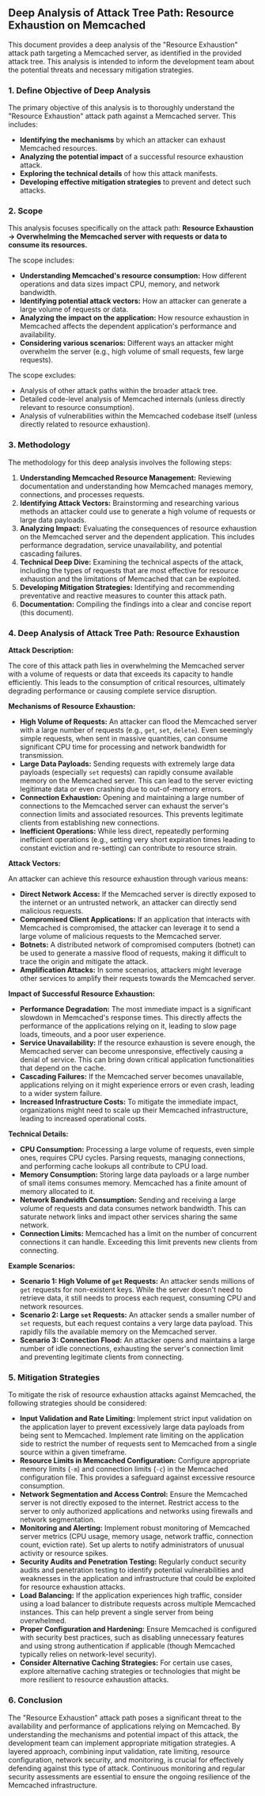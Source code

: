 ## Deep Analysis of Attack Tree Path: Resource Exhaustion on Memcached

This document provides a deep analysis of the "Resource Exhaustion" attack path targeting a Memcached server, as identified in the provided attack tree. This analysis is intended to inform the development team about the potential threats and necessary mitigation strategies.

### 1. Define Objective of Deep Analysis

The primary objective of this analysis is to thoroughly understand the "Resource Exhaustion" attack path against a Memcached server. This includes:

* **Identifying the mechanisms** by which an attacker can exhaust Memcached resources.
* **Analyzing the potential impact** of a successful resource exhaustion attack.
* **Exploring the technical details** of how this attack manifests.
* **Developing effective mitigation strategies** to prevent and detect such attacks.

### 2. Scope

This analysis focuses specifically on the attack path: **Resource Exhaustion -> Overwhelming the Memcached server with requests or data to consume its resources.**

The scope includes:

* **Understanding Memcached's resource consumption:**  How different operations and data sizes impact CPU, memory, and network bandwidth.
* **Identifying potential attack vectors:**  How an attacker can generate a large volume of requests or data.
* **Analyzing the impact on the application:**  How resource exhaustion in Memcached affects the dependent application's performance and availability.
* **Considering various scenarios:**  Different ways an attacker might overwhelm the server (e.g., high volume of small requests, few large requests).

The scope excludes:

* Analysis of other attack paths within the broader attack tree.
* Detailed code-level analysis of Memcached internals (unless directly relevant to resource consumption).
* Analysis of vulnerabilities within the Memcached codebase itself (unless directly related to resource exhaustion).

### 3. Methodology

The methodology for this deep analysis involves the following steps:

1. **Understanding Memcached Resource Management:** Reviewing documentation and understanding how Memcached manages memory, connections, and processes requests.
2. **Identifying Attack Vectors:** Brainstorming and researching various methods an attacker could use to generate a high volume of requests or large data payloads.
3. **Analyzing Impact:**  Evaluating the consequences of resource exhaustion on the Memcached server and the dependent application. This includes performance degradation, service unavailability, and potential cascading failures.
4. **Technical Deep Dive:** Examining the technical aspects of the attack, including the types of requests that are most effective for resource exhaustion and the limitations of Memcached that can be exploited.
5. **Developing Mitigation Strategies:**  Identifying and recommending preventative and reactive measures to counter this attack path.
6. **Documentation:**  Compiling the findings into a clear and concise report (this document).

### 4. Deep Analysis of Attack Tree Path: Resource Exhaustion

**Attack Description:**

The core of this attack path lies in overwhelming the Memcached server with a volume of requests or data that exceeds its capacity to handle efficiently. This leads to the consumption of critical resources, ultimately degrading performance or causing complete service disruption.

**Mechanisms of Resource Exhaustion:**

* **High Volume of Requests:** An attacker can flood the Memcached server with a large number of requests (e.g., `get`, `set`, `delete`). Even seemingly simple requests, when sent in massive quantities, can consume significant CPU time for processing and network bandwidth for transmission.
* **Large Data Payloads:**  Sending requests with extremely large data payloads (especially `set` requests) can rapidly consume available memory on the Memcached server. This can lead to the server evicting legitimate data or even crashing due to out-of-memory errors.
* **Connection Exhaustion:**  Opening and maintaining a large number of connections to the Memcached server can exhaust the server's connection limits and associated resources. This prevents legitimate clients from establishing new connections.
* **Inefficient Operations:** While less direct, repeatedly performing inefficient operations (e.g., setting very short expiration times leading to constant eviction and re-setting) can contribute to resource strain.

**Attack Vectors:**

An attacker can achieve this resource exhaustion through various means:

* **Direct Network Access:** If the Memcached server is directly exposed to the internet or an untrusted network, an attacker can directly send malicious requests.
* **Compromised Client Applications:** If an application that interacts with Memcached is compromised, the attacker can leverage it to send a large volume of malicious requests to the Memcached server.
* **Botnets:**  A distributed network of compromised computers (botnet) can be used to generate a massive flood of requests, making it difficult to trace the origin and mitigate the attack.
* **Amplification Attacks:**  In some scenarios, attackers might leverage other services to amplify their requests towards the Memcached server.

**Impact of Successful Resource Exhaustion:**

* **Performance Degradation:**  The most immediate impact is a significant slowdown in Memcached's response times. This directly affects the performance of the applications relying on it, leading to slow page loads, timeouts, and a poor user experience.
* **Service Unavailability:**  If the resource exhaustion is severe enough, the Memcached server can become unresponsive, effectively causing a denial of service. This can bring down critical application functionalities that depend on the cache.
* **Cascading Failures:**  If the Memcached server becomes unavailable, applications relying on it might experience errors or even crash, leading to a wider system failure.
* **Increased Infrastructure Costs:**  To mitigate the immediate impact, organizations might need to scale up their Memcached infrastructure, leading to increased operational costs.

**Technical Details:**

* **CPU Consumption:** Processing a large volume of requests, even simple ones, requires CPU cycles. Parsing requests, managing connections, and performing cache lookups all contribute to CPU load.
* **Memory Consumption:**  Storing large data payloads or a large number of small items consumes memory. Memcached has a finite amount of memory allocated to it.
* **Network Bandwidth Consumption:**  Sending and receiving a large volume of requests and data consumes network bandwidth. This can saturate network links and impact other services sharing the same network.
* **Connection Limits:** Memcached has a limit on the number of concurrent connections it can handle. Exceeding this limit prevents new clients from connecting.

**Example Scenarios:**

* **Scenario 1: High Volume of `get` Requests:** An attacker sends millions of `get` requests for non-existent keys. While the server doesn't need to retrieve data, it still needs to process each request, consuming CPU and network resources.
* **Scenario 2: Large `set` Requests:** An attacker sends a smaller number of `set` requests, but each request contains a very large data payload. This rapidly fills the available memory on the Memcached server.
* **Scenario 3: Connection Flood:** An attacker opens and maintains a large number of idle connections, exhausting the server's connection limit and preventing legitimate clients from connecting.

### 5. Mitigation Strategies

To mitigate the risk of resource exhaustion attacks against Memcached, the following strategies should be considered:

* **Input Validation and Rate Limiting:** Implement strict input validation on the application layer to prevent excessively large data payloads from being sent to Memcached. Implement rate limiting on the application side to restrict the number of requests sent to Memcached from a single source within a given timeframe.
* **Resource Limits in Memcached Configuration:** Configure appropriate memory limits (`-m`) and connection limits (`-c`) in the Memcached configuration file. This provides a safeguard against excessive resource consumption.
* **Network Segmentation and Access Control:**  Ensure the Memcached server is not directly exposed to the internet. Restrict access to the server to only authorized applications and networks using firewalls and network segmentation.
* **Monitoring and Alerting:** Implement robust monitoring of Memcached server metrics (CPU usage, memory usage, network traffic, connection count, eviction rate). Set up alerts to notify administrators of unusual activity or resource spikes.
* **Security Audits and Penetration Testing:** Regularly conduct security audits and penetration testing to identify potential vulnerabilities and weaknesses in the application and infrastructure that could be exploited for resource exhaustion attacks.
* **Load Balancing:** If the application experiences high traffic, consider using a load balancer to distribute requests across multiple Memcached instances. This can help prevent a single server from being overwhelmed.
* **Proper Configuration and Hardening:** Ensure Memcached is configured with security best practices, such as disabling unnecessary features and using strong authentication if applicable (though Memcached typically relies on network-level security).
* **Consider Alternative Caching Strategies:** For certain use cases, explore alternative caching strategies or technologies that might be more resilient to resource exhaustion attacks.

### 6. Conclusion

The "Resource Exhaustion" attack path poses a significant threat to the availability and performance of applications relying on Memcached. By understanding the mechanisms and potential impact of this attack, the development team can implement appropriate mitigation strategies. A layered approach, combining input validation, rate limiting, resource configuration, network security, and monitoring, is crucial for effectively defending against this type of attack. Continuous monitoring and regular security assessments are essential to ensure the ongoing resilience of the Memcached infrastructure.